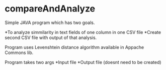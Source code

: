# compareAndAnalyze

Simple JAVA program which has two goals.

*To analyze simmilarity in text fields of one column in one CSV file
*Create second CSV file with output of that analysis.

Program uses Levenshtein distance algorithm available in Appache Commons lib.

Program takes two args
*Input file
*Output file (doesnt need to be created)

